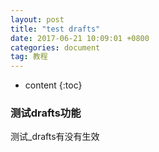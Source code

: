 ```yaml
---
layout: post
title: "test drafts"
date: 2017-06-21 10:09:01 +0800
categories: document
tag: 教程
---
```


* content
{:toc}

### 测试drafts功能
测试\_drafts有没有生效
